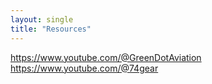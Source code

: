 ```yaml
---
layout: single
title: "Resources"
---
```

https://www.youtube.com/@GreenDotAviation
https://www.youtube.com/@74gear
